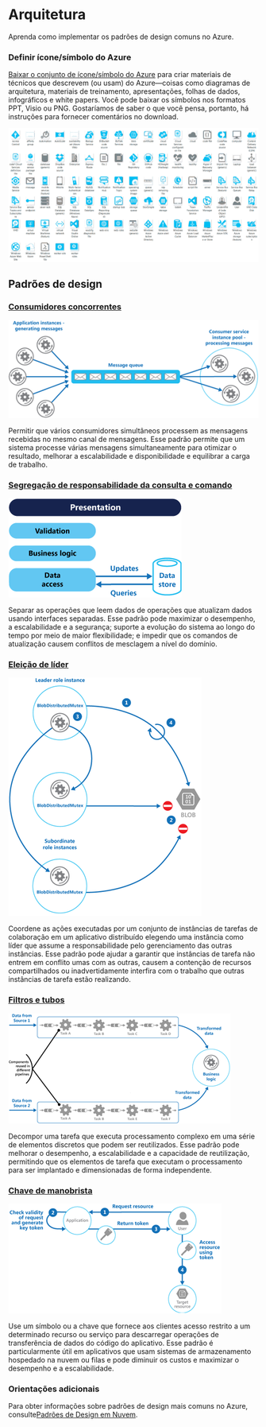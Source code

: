 <properties linkid="develop-net-architecture sublanding" urlDisplayName="" pageTitle="Architecture" metaKeywords="" description="Architecture overview that covers common design patterns" metaCanonical="" services="" documentationCenter="" videoId="" scriptId="" title="Architecture Overview" authors="robb" solutions="" manager="johndaw" editor="mattshel" />

<tags ms.service="multiple" ms.workload="na" ms.tgt_pltfrm="na" ms.devlang="na" ms.topic="article" ms.date="01/01/1900" ms.author="robb"></tags>

# Arquitetura

Aprenda como implementar os padrões de design comuns no Azure.

### Definir ícone/símbolo do Azure

[Baixar o conjunto de ícone/símbolo do Azure][Baixar o conjunto de ícone/símbolo do Azure] para criar materiais de técnicos que descrevem (ou usam) do Azure—coisas como diagramas de arquitetura, materiais de treinamento, apresentações, folhas de dados, infográficos e white papers. Você pode baixar os símbolos nos formatos PPT, Visio ou PNG. Gostaríamos de saber o que você pensa, portanto, há instruções para fornecer comentários no download.

![Definir ícone/símbolo do Azure][Definir ícone/símbolo do Azure]

## Padrões de design

### [Consumidores concorrentes][Consumidores concorrentes]

![Consumidores concorrentes][1]

Permitir que vários consumidores simultâneos processem as mensagens recebidas no mesmo canal de mensagens. Esse padrão permite que um sistema processe várias mensagens simultaneamente para otimizar o resultado, melhorar a escalabilidade e disponibilidade e equilibrar a carga de trabalho.

### [Segregação de responsabilidade da consulta e comando][Segregação de responsabilidade da consulta e comando]

![Segregação de responsabilidade da consulta e comando][2]

Separar as operações que leem dados de operações que atualizam dados usando interfaces separadas. Esse padrão pode maximizar o desempenho, a escalabilidade e a segurança; suporte a evolução do sistema ao longo do tempo por meio de maior flexibilidade; e impedir que os comandos de atualização causem conflitos de mesclagem a nível do domínio.

### [Eleição de líder][Eleição de líder]

![Eleição de líder][3]

Coordene as ações executadas por um conjunto de instâncias de tarefas de colaboração em um aplicativo distribuído elegendo uma instância como líder que assume a responsabilidade pelo gerenciamento das outras instâncias. Esse padrão pode ajudar a garantir que instâncias de tarefa não entrem em conflito umas com as outras, causem a contenção de recursos compartilhados ou inadvertidamente interfira com o trabalho que outras instâncias de tarefa estão realizando.

### [Filtros e tubos][Filtros e tubos]

![Filtros e tubos][4]

Decompor uma tarefa que executa processamento complexo em uma série de elementos discretos que podem ser reutilizados. Esse padrão pode melhorar o desempenho, a escalabilidade e a capacidade de reutilização, permitindo que os elementos de tarefa que executam o processamento para ser implantado e dimensionadas de forma independente.

### [Chave de manobrista][Chave de manobrista]

![Chave de manobrista][5]

Use um símbolo ou a chave que fornece aos clientes acesso restrito a um determinado recurso ou serviço para descarregar operações de transferência de dados do código do aplicativo. Esse padrão é particularmente útil em aplicativos que usam sistemas de armazenamento hospedado na nuvem ou filas e pode diminuir os custos e maximizar o desempenho e a escalabilidade.

### Orientações adicionais

Para obter informações sobre padrões de design mais comuns no Azure, consulte[Padrões de Design em Nuvem][Padrões de Design em Nuvem].

  [Baixar o conjunto de ícone/símbolo do Azure]: http://www.microsoft.com/pt-br/download/details.aspx?id=41937
  [Definir ícone/símbolo do Azure]: ./media/architecture-overview/AzureSymbols.png
  [Consumidores concorrentes]: http://msdn.microsoft.com/pt-br/library/dn568101.aspx
  [1]: ./media/architecture-overview/CompetingConsumers.png
  [Segregação de responsabilidade da consulta e comando]: http://msdn.microsoft.com/pt-br/library/dn568103.aspx
  [2]: ./media/architecture-overview/CQRS.png
  [Eleição de líder]: http://msdn.microsoft.com/pt-br/library/dn568104.aspx
  [3]: ./media/architecture-overview/LeaderElection.png
  [Filtros e tubos]: http://msdn.microsoft.com/pt-br/library/dn568100.aspx
  [4]: ./media/architecture-overview/PipesAndFilters.png
  [Chave de manobrista]: http://msdn.microsoft.com/pt-br/library/dn568102.aspx
  [5]: ./media/architecture-overview/ValetKey.png
  [Padrões de Design em Nuvem]: http://msdn.microsoft.com/pt-br/library/dn568099.aspx
